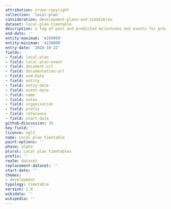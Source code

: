 ```yaml
---
attribution: crown-copyright
collection: 'local-plan'
consideration: development-plans-and-timetables
dataset: local-plan-timetable
description: a log of past and predicted milestones and events for producing a local plan
end-date: ''
entity-maximum: '4299999'
entity-minimum: '4230000'
entry-date: '2024-10-22'
fields:
- field: local-plan
- field: local-plan-event
- field: document-url
- field: documentation-url
- field: end-date
- field: entity
- field: entry-date
- field: event-date
- field: name
- field: notes
- field: organisation
- field: prefix
- field: reference
- field: start-date
github-discussion: 26
key-field: ''
licence: ogl3
name: Local plan timetable
paint-options: ''
phase: alpha
plural: Local plan timetables
prefix: ''
realm: dataset
replacement-dataset: ''
start-date: ''
themes:
- development
typology: timetable
version: 1.0
wikidata: ''
wikipedia: ''
---
```

